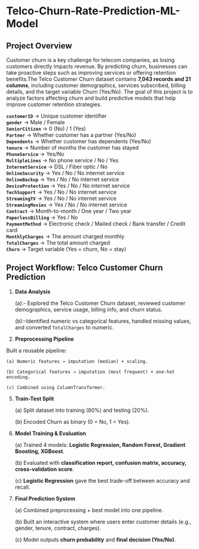 # Telco-Churn-Rate-Prediction-ML-Model
## Project Overview

Customer churn is a key challenge for telecom companies, as losing customers directly impacts revenue. By predicting churn, businesses can take proactive steps such as improving services or offering retention benefits.The Telco Customer Churn dataset contains **7,043 records and 21 columns**, including customer demographics, services subscribed, billing details, and the target variable Churn (Yes/No).
The goal of this project is to analyze factors affecting churn and build predictive models that help improve customer retention strategies.

**`customerID`** → Unique customer identifier  
**`gender`** → Male / Female  
**`SeniorCitizen`** → 0 (No) / 1 (Yes)  
**`Partner`** → Whether customer has a partner (Yes/No)  
**`Dependents`** → Whether customer has dependents (Yes/No)  
**`tenure`** → Number of months the customer has stayed  
**`PhoneService`** → Yes/No  
**`MultipleLines`** → No phone service / No / Yes  
**`InternetService`** → DSL / Fiber optic / No  
**`OnlineSecurity`** → Yes / No / No internet service  
**`OnlineBackup`** → Yes / No / No internet service  
**`DeviceProtection`** → Yes / No / No internet service  
**`TechSupport`** → Yes / No / No internet service  
**`StreamingTV`** → Yes / No / No internet service  
**`StreamingMovies`** → Yes / No / No internet service  
**`Contract`** → Month-to-month / One year / Two year  
**`PaperlessBilling`** → Yes / No  
**`PaymentMethod`** → Electronic check / Mailed check / Bank transfer / Credit card  
**`MonthlyCharges`** → The amount charged monthly  
**`TotalCharges`** → The total amount charged  
**`Churn`** → Target variable (Yes = churn, No = stay)  


## Project Workflow: Telco Customer Churn Prediction

1. **Data Analysis**
   
   (a):- Explored the Telco Customer Churn dataset, reviewed customer demographics, service usage, billing info, and churn status.
   
   (b):-Identified numeric vs categorical features, handled missing values, and converted `TotalCharges` to numeric.

3. **Preprocessing Pipeline**
   
 Built a reusable pipeline:
 
    (a) Numeric features → imputation (median) + scaling.
    
    (b) Categorical features → imputation (most frequent) + one-hot encoding.
    
    (c) Combined using ColumnTransformer.

5. **Train-Test Split**
   
    (a) Split dataset into training (80%) and testing (20%).
   
    (b) Encoded Churn as binary (0 = No, 1 = Yes).

7. **Model Training & Evaluation**
   
    (a) Trained 4 models: **Logistic Regression, Random Forest, Gradient Boosting, XGBoost**.
   
    (b) Evaluated with **classification report, confusion matrix, accuracy, cross-validation score**.
   
    (c) **Logistic Regression** gave the best trade-off between accuracy and recall.

9. **Final Prediction System**

    (a) Combined preprocessing + best model into one pipeline.
   
    (b) Built an interactive system where users enter customer details (e.g., gender, tenure, contract, charges).
   
    (c) Model outputs **churn probability** and **final decision (Yes/No)**.

